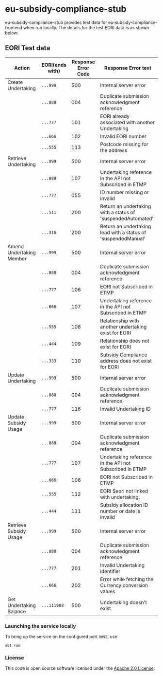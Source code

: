 

# eu-subsidy-compliance-stub

eu-subsidy-compliance-stub provides test data for eu-subsidy-compliance-frontend when run locally.
The details for the test EORI data is as shown below:

## EORI Test data

| Action                   | EORI(ends with) | Response Error Code | Response Error text                                           |
|--------------------------|-----------------|---------------------|---------------------------------------------------------------
| Create Undertaking       | `...999`        | 500                 | Internal server error                                         | 
|                          | `...888`        | 004                 | Duplicate submission acknowledgment reference                 |  
|                          | `...777`        | 101                 | EORI already associated with another Undertaking              |  
|                          | `...666`        | 102                 | Invalid EORI number                                           |  
|                          | `...555`        | 113                 | Postcode missing for the address                              |  
| Retrieve Undertaking     | `...999`        | 500                 | Internal server error                                         | 
|                          | `...888`        | 107                 | Undertaking reference in the API not Subscribed in ETMP       |  
|                          | `...777`        | 055                 | ID number missing or invalid                                  |  
|                          | `...511`        | 200                 | Return an undertaking with a status of 'suspendedAutomated'   |  
|                          | `...316`        | 200                 | Return an undertaking lead with a status of 'suspendedManual' |  
| Amend Undertaking Member | `...999`        | 500                 | Internal server error                                         | 
|                          | `...888`        | 004                 | Duplicate submission acknowledgment reference                 |  
|                          | `...777`        | 106                 | EORI not Subscribed in ETMP                                   |  
|                          | `...666`        | 107                 | Undertaking reference in the API not Subscribed in ETMP       |  
|                          | `...555`        | 108                 | Relationship with another undertaking exist for EORI          |  
|                          | `...444`        | 109                 | Relationship does not exist for EORI                          |  
|                          | `...333`        | 110                 | Subsidy Compliance address does not exist for EORI            | 
| Update Undertaking       | `...999`        | 500                 | Internal server error                                         | 
|                          | `...888`        | 004                 | Duplicate submission acknowledgment reference                 |  
|                          | `...777`        | 116                 | Invalid Undertaking ID                                        |  
| Update Subsidy Usage     | `...999`        | 500                 | Internal server error                                         | 
|                          | `...888`        | 004                 | Duplicate submission acknowledgment reference                 |  
|                          | `...777`        | 107                 | Undertaking reference in the API not Subscribed in ETMP       |  
|                          | `...666`        | 106                 | EORI not Subscribed in ETMP                                   |  
|                          | `...555`        | 112                 | EORI $eori not linked with undertaking.                       | 
|                          | `...444`        | 111                 | Subsidy allocation ID number or date is invalid               | 
| Retrieve Subsidy Usage   | `...999`        | 500                 | Internal server error                                         | 
|                          | `...888`        | 004                 | Duplicate submission acknowledgment reference                 |  
|                          | `...777`        | 201                 | Invalid Undertaking identifier                                |  
|                          | `...666`        | 202                 | Error while fetching the Currency conversion values           |
| Get Undertaking Balance  | `...111908`     | 500                 | Undertaking doesn't exist                                     | 

### Launching the service locally

To bring up the service on the configured port `9095`, use

```
sbt run
```
### License

This code is open source software licensed under the [Apache 2.0 License]("http://www.apache.org/licenses/LICENSE-2.0.html").
